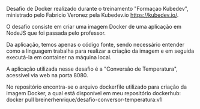 Desafio de Docker realizado durante o treinamento "Formaçao Kubedev", ministrado pelo Fabricio Veronez pela Kubedev.io <https://kubedev.io/>.

O desafio consiste em criar uma imagem Docker de uma aplicação em NodeJS que foi passada pelo professor. 

Da aplicação, temos apenas o código fonte, sendo necessário entender como a linguagem trabalha para realizar a criação da imagem e em seguida executá-la em container na máquina local.

A aplicação utilizada nesse desafio é a "Conversão de Temperatura", acessível via web na porta 8080.

No repositório encontra-se o arquivo dockerfile utilizado para criação da imagem Docker, a qual está disponível em meu repositório dockerhub:
docker pull breinerhenrique/desafio-conversor-temperatura:v1